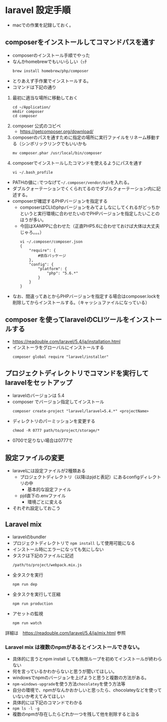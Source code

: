# laravel 設定手順

* macでの作業を記録しておく。

## composerをインストールしてコマンドパスを通す

* composerのインストール手順でやった
* なんかhomebrewでもいいらしい（ｯﾁ
    ```shell
    brew install homebrew/php/composer
    ```
* とりあえず手作業でインストールする。
* コマンドは下記の通り

1. 最初に適当な場所に移動しておく
    ```shell
    cd ~/Application/
    mkdir composer
    cd composer
    ```
1. composer 公式のコピペ
    * <https://getcomposer.org/download/>
1. composerのパスを通すために指定の場所に実行ファイルをリネーム移動する（シンボリックリンクでもいいかも
    ```shell
    mv composer.phar /usr/local/bin/composer
    ```
1. composerでインストールしたコマンドを使えるようにパスを通す
    ```shell
    vi ~/.bash_profile
    ```
* PATHの値に`:`でつなげて`~/.composer/vendor/bin`を入れる。
* ダブルクォーテーションでくくられてるのでダブルクォーテーション内に記述する。
* composerが確認するPHPバージョンを指定する
  * composerはCLIのphpバージョンをみてよしなにしてくれるがどっちかというと実行環境に合わせたいのでPHPバージョンを指定したいことのほうが多い。
  * 今回はXAMPPに合わせた（正直PHP5.6に合わせておけば大体は大丈夫じゃろ。。。）
    ```shell
    vi ~/.composer/composer.json
    {
        "require": {
            #依存パッケージ
        },
        "config": {
            "platform": {
                "php": "5.6.*"
            }
        }
    }
    ```
* なお、間違ってあとからPHPバージョンを指定する場合はcomposer.lockを削除してからインストールする。（キャッシュファイルになっている）

## composer を使ってlaravelのCLIツールをインストールする

* <https://readouble.com/laravel/5.4/ja/installation.html>
* インストーラをグローバルにインストールする
    ```shell
    composer global require "laravel/installer"
    ```

## プロジェクトディレクトリでコマンドを実行してlaravelをセットアップ

* laravelのバージョンは 5.4
* composer でバージョン指定してインストール
    ```shell
    composer create-project "laravel/laravel=5.4.*" <projectName>
    ```
* ディレクトリのパーミッションを変更する
    ```shell
    chmod -R 0777 path/to/project/storage/*
    ```
* 0700で足りない場合は0777で

## 設定ファイルの変更

* laravelには設定ファイルが2種類ある
  * プロジェクトディレクトリ（以降はpjdと表記）にあるconfigディレクトリの中
    * 基本的な設定ファイル
  * pjd直下の.envファイル
    * 環境ごとに変える
* それぞれ設定しておこう


## Laravel mix

* laravelのbundler
* プロジェクトディレクトリで `npm install` して使用可能になる
* インストール時にエラーになっても気にしない
* タスクは下記のファイルに記述
    ```shell
    /path/to/project/webpack.mix.js
    ```
* 全タスクを実行
    ```shell
    npm run dep
    ```
* 全タスクを実行して圧縮
    ```shell
    npm run production
    ```
* アセットの監視
    ```shell
    npm run watch
    ```

詳細は　<https://readouble.com/laravel/5.4/ja/mix.html> 参照

### Laravel mix は複数のnpmがあるとインストールできない。

* 具体的に言うとnpm install しても無限ループを初めてインストールが終わらない
* 何を言っているかわからないと思うが聞いてほしい。
* windowsでnpmのバージョンを上げようと思うと複数の方法がある。
* `npm-windows-upgrade`を使う方法`chocolatey`を使う方法等
* 自分の環境で、npmがなんかおかしいと思ったら、chocolateyなどを使っていないか考えてみてほしい
* 具体的には下記のコマンドでわかる
* `npm ls -l -g`
* 複数のnpmが存在したらどれか一つを残して他を削除すると治る